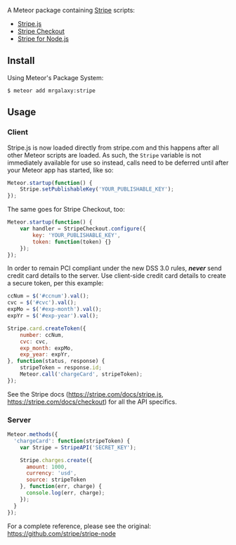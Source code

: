 A Meteor package containing [Stripe](https://stripe.com) scripts:

- [Stripe.js](https://stripe.com/docs/stripe.js)
- [Stripe Checkout](https://stripe.com/docs/checkout)
- [Stripe for Node.js](https://github.com/stripe/stripe-node)

## Install

Using Meteor's Package System:

	$ meteor add mrgalaxy:stripe

## Usage

### Client

Stripe.js is now loaded directly from stripe.com and this happens after all other Meteor scripts are loaded. As such, the `Stripe` variable is not immediately available for use so instead, calls need to be deferred until after your Meteor app has started, like so:

```js
Meteor.startup(function() {
    Stripe.setPublishableKey('YOUR_PUBLISHABLE_KEY');
});
```

The same goes for Stripe Checkout, too:

```js
Meteor.startup(function() {
    var handler = StripeCheckout.configure({
		key: 'YOUR_PUBLISHABLE_KEY',
		token: function(token) {}
	});
});
```

In order to remain PCI compliant under the new DSS 3.0 rules, ***never*** send credit card details to the server. Use client-side credit card details to create a secure token, per this example:

```js
ccNum = $('#ccnum').val();
cvc = $('#cvc').val();
expMo = $('#exp-month').val();
expYr = $('#exp-year').val();

Stripe.card.createToken({
	number: ccNum,
	cvc: cvc,
	exp_month: expMo,
	exp_year: expYr,
}, function(status, response) {
	stripeToken = response.id;
	Meteor.call('chargeCard', stripeToken);
});
```

See the Stripe docs (<https://stripe.com/docs/stripe.js>, <https://stripe.com/docs/checkout>) for all the API specifics.

### Server

```js
Meteor.methods({
  'chargeCard': function(stripeToken) {
    var Stripe = StripeAPI('SECRET_KEY');

    Stripe.charges.create({
      amount: 1000,
      currency: 'usd',
      source: stripeToken
    }, function(err, charge) {
      console.log(err, charge);
    });
  }
});
```

For a complete reference, please see the original: <https://github.com/stripe/stripe-node>
